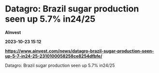 # Datagro: Brazil sugar production seen up 5.7% in24/25
**AInvest**

**2023-10-23 15:12**

**https://www.ainvest.com/news/datagro-brazil-sugar-production-seen-up-5-7-in24-25-2310100058258ce8254dfbfe/**

Datagro: Brazil sugar production seen up 5.7% in24/25